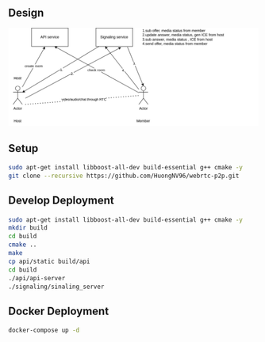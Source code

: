 ## Design
![plot](./images/design.png)

## Setup 
```bash
sudo apt-get install libboost-all-dev build-essential g++ cmake -y
git clone --recursive https://github.com/HuongNV96/webrtc-p2p.git
```

## Develop Deployment
```bash
sudo apt-get install libboost-all-dev build-essential g++ cmake -y
mkdir build
cd build
cmake ..
make
cp api/static build/api
cd build
./api/api-server
./signaling/sinaling_server
```

## Docker Deployment
```bash
docker-compose up -d
```
